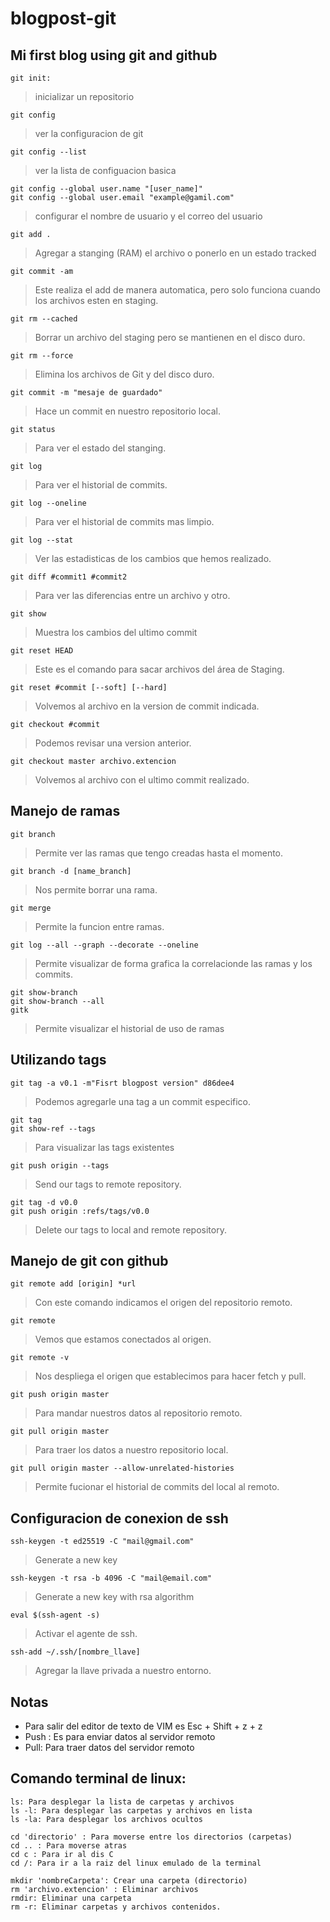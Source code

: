 # blogpost-git

## Mi first blog using git and github

```
git init:  
```
> inicializar un repositorio

```
git config
```
> ver la configuracion de git

```
git config --list
```
> ver la lista de configuacion basica

```
git config --global user.name "[user_name]"
git config --global user.email "example@gamil.com"
```
> configurar el nombre de usuario y el correo del usuario

```
git add .
```
> Agregar a stanging (RAM) el archivo o ponerlo en un estado tracked

```
git commit -am
```
> Este realiza el add de manera automatica, pero solo funciona cuando los archivos esten en staging.

```
git rm --cached
```
> Borrar un archivo del staging pero se mantienen en el disco duro.

```
git rm --force
```
> Elimina los archivos de Git y del disco duro.

```
git commit -m "mesaje de guardado"
```
> Hace un commit en nuestro repositorio local.

```
git status
```
> Para ver el estado del stanging.

```
git log
```
> Para ver el historial de commits.

```
git log --oneline
```
> Para ver el historial de commits mas limpio.

```
git log --stat
```
> Ver las estadisticas de los cambios que hemos realizado.
	
```
git diff #commit1 #commit2
```
> Para ver las diferencias entre un archivo y otro. 

```
git show
```
> Muestra los cambios del ultimo commit 

```
git reset HEAD
```
> Este es el comando para sacar archivos del área de Staging.

```
git reset #commit [--soft] [--hard]
```
> Volvemos al archivo en la version de commit indicada.

```
git checkout #commit
```
> Podemos revisar una version anterior.
	 
```
git checkout master archivo.extencion
```
> Volvemos al archivo con el ultimo commit realizado.

## Manejo de ramas
	
```
git branch
```
> Permite ver las ramas que tengo creadas hasta el momento.

```
git branch -d [name_branch]  
```
> Nos permite borrar una rama. 

```
git merge 
```
> Permite la funcion entre ramas. 

```
git log --all --graph --decorate --oneline
```
> Permite visualizar de forma grafica la correlacionde las ramas y los commits.

```
git show-branch
git show-branch --all
gitk
```
> Permite visualizar el historial de uso de ramas

## Utilizando tags

```
git tag -a v0.1 -m"Fisrt blogpost version" d86dee4
```
> Podemos agregarle una tag a un commit especifico. 

```
git tag
git show-ref --tags
```
> Para visualizar las tags existentes

```
git push origin --tags
```
> Send our tags to remote repository. 

```
git tag -d v0.0
git push origin :refs/tags/v0.0
```
> Delete our tags to local and remote repository. 

## Manejo de git con github

```
git remote add [origin] *url 
```
> Con este comando indicamos el origen del repositorio remoto. 

```
git remote  
```
> Vemos que estamos conectados al origen. 

```
git remote -v 
```
> Nos despliega el origen que establecimos para hacer fetch y pull. 

```
git push origin master 
```
> Para mandar nuestros datos al repositorio remoto. 

```
git pull origin master 
```
> Para traer los datos a nuestro repositorio local.

```
git pull origin master --allow-unrelated-histories 
```
> Permite fucionar el historial de commits del local al remoto.

## Configuracion de conexion de ssh

```
ssh-keygen -t ed25519 -C "mail@gmail.com"
```
> Generate a new key

```
ssh-keygen -t rsa -b 4096 -C "mail@email.com"
```
> Generate a new key with rsa algorithm

```
eval $(ssh-agent -s)
```
> Activar el agente de ssh.

```
ssh-add ~/.ssh/[nombre_llave]
```
> Agregar la llave privada a nuestro entorno.

## Notas
	
- Para salir del editor de texto de VIM es Esc + Shift + z + z 
- Push : Es para enviar datos al servidor remoto 	
- Pull: Para traer datos del servidor remoto

## Comando terminal de linux:

```
ls: Para desplegar la lista de carpetas y archivos 
ls -l: Para desplegar las carpetas y archivos en lista 
ls -la: Para desplegar los archivos ocultos 
```
```
cd 'directorio' : Para moverse entre los directorios (carpetas)
cd .. : Para moverse atras 
cd c : Para ir al dis C
cd /: Para ir a la raiz del linux emulado de la terminal
```
```
mkdir 'nombreCarpeta': Crear una carpeta (directorio)
rm 'archivo.extencion' : Eliminar archivos
rmdir: Eliminar una carpeta 
rm -r: Eliminar carpetas y archivos contenidos. 
```